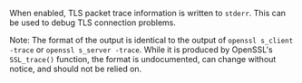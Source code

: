 <!-- YAML
added: v12.2.0
-->

When enabled, TLS packet trace information is written to `stderr`. This can be
used to debug TLS connection problems.

Note: The format of the output is identical to the output of `openssl s_client
-trace` or `openssl s_server -trace`. While it is produced by OpenSSL's
`SSL_trace()` function, the format is undocumented, can change without notice,
and should not be relied on.

